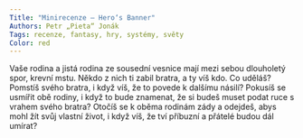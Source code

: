```yaml
---
Title: "Minirecenze – Hero‘s Banner"
Authors: Petr „Pieta“ Jonák
Tags: recenze, fantasy, hry, systémy, světy
Color: red
---
```

Vaše rodina a jistá rodina ze sousední
vesnice mají mezi sebou dlouholetý
spor, krevní mstu. Někdo z nich ti
zabil bratra, a ty víš kdo. Co uděláš?
Pomstíš svého bratra, i když víš, že
to povede k dalšímu násilí? Pokusíš
se usmířit obě rodiny, i když to bude
znamenat, že si budeš muset podat
ruce s vrahem svého bratra? Otočíš
se k oběma rodinám zády a odejdeš,
abys mohl žít svůj vlastní život, i když
víš, že tví příbuzní a přátelé budou
dál umírat?
